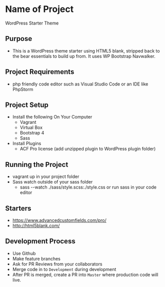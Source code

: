 # Name of Project
WordPress Starter Theme

## Purpose
- This is a WordPress theme starter using HTML5 blank, stripped back to the bear essentials to build up from. It uses WP Bootstrap Navwalker.

## Project Requirements
- php friendly code editor such as Visual Studio Code or an IDE like PhpStorm

## Project Setup
- Install the following On Your Computer
  - Vagrant
  - Virtual Box
  - Bootstrap 4
  - Sass
- Install Plugins
  - ACF Pro license (add unzipped plugin to WordPress plugin folder)

## Running the Project
- vagrant up in your project folder
- Sass watch outside of your sass folder
  - sass --watch ./sass/style.scss:./style.css or run sass in your code editor

## Starters
- https://www.advancedcustomfields.com/pro/
- http://html5blank.com/

## Development Process
- Use Github
- Make feature branches
- Ask for PR Reviews from your collaborators
- Merge code in to `Development` during development
- After PR is merged, create a PR into `Master` where production code will live.
